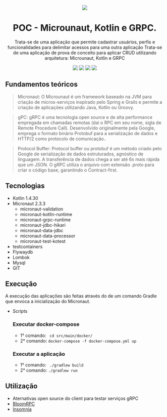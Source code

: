 <div align="center">
  
  ![](https://img.shields.io/badge/Status-Em%20Desenvolvimento-orange)
</div>

<div align="center">

  # POC - Microunaut, Kotlin e GRPC.
  Trata-se de uma aplicação que permite cadastrar usuários, perfis e funcionalidades para delimitar acessos para uma outra aplicação
  Trata-se de uma aplicação de prova de conceito para aplicar CRUD utilizando arquitetura: Microunaut, Kotlin e GRPC

  ![](https://img.shields.io/badge/Autor-Wesley%20Oliveira%20Santos-brightgreen)
  ![](https://img.shields.io/badge/Language-Kotlin-brightgreen)
  ![](https://img.shields.io/badge/Framework-Micronaut-brightgreen)
  ![](https://img.shields.io/badge/HTTP2-gRPC-brightgreen)
  
</div> 

## Fundamentos teóricos

> Micronaut: O Microunaut é um framework baseado na JVM para criação de micros-serviços inspirado pelo Spring e Grails e permite a criação de aplicações utilizando Java, Kotlin ou Groovy.

> gPC: gRPC é uma tecnologia open source e de alta performance empregada em chamadas remotas (daí o RPC em seu nome, sigla de Remote Procedure Call). Desenvolvido originalmente pela Google, emprega o formato binário Protobuf para a serialização de dados e HTTP/2 como protocolo de comunicação..

> Protocol Buffer: Protocol buffer ou protobuf é um método criado pelo Google de serialização de dados estruturados, agnóstico de linguagem. A transferência de dados chega a ser até 6x mais rápida que um JSON. O gRPC utiliza o arquivo com extensão .proto para criar o código base, garantindo o Contract-first.

## Tecnologias
- Kotlin 1.4.30
- Micronaut 2.3.3
    - micronaut-validation
    - micronaut-kotlin-runtime
    - micronaut-grpc-runtime
    - micronaut-jdbc-hikari
    - micronaut-data-jdbc
    - micronaut-data-processor
    - micronaut-test-kotest
- testcontainers
- Flywaydb
- Lombok
- Mysql
- GIT

## Execução

A execução das aplicações são feitas através do de um comando Gradle que envoca a inicialização do Micronaut.

- Scripts
    ### Executar docker-compose
    - 1° comando: ``` cd src/main/docker/``` 
    - 2° comando: ```docker-compose -f docker-compose.yml up``` 
    ### Executar a aplicação
    - 1° comando: ``` ./gradlew build``` 
    - 2° comando: ```./gradlew run``` 

## Utilização
 - Aternativas open source do client para testar serviços gRPC
  -  [BloomRPC](https://appimage.github.io/BloomRPC/)
  -  [Insomnia](https://insomnia.rest/)
    
